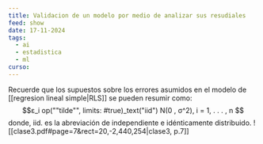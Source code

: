 ```yaml
---
title: Validacion de un modelo por medio de analizar sus resudiales
feed: show
date: 17-11-2024
tags:
  - ai
  - estadistica
  - ml
curso:
---
```

Recuerde que los supuestos sobre los errores asumidos en el modelo de [[regresion lineal simple|RLS]] se pueden resumir como:$$ε_i op(""tilde"", limits: #true)_text("iid") N(0 , σ^2), i = 1, . . . , n $$donde, iid. es la abreviación de independiente e idénticamente distribuido.
![[clase3.pdf#page=7&rect=20,-2,440,254|clase3, p.7]]


